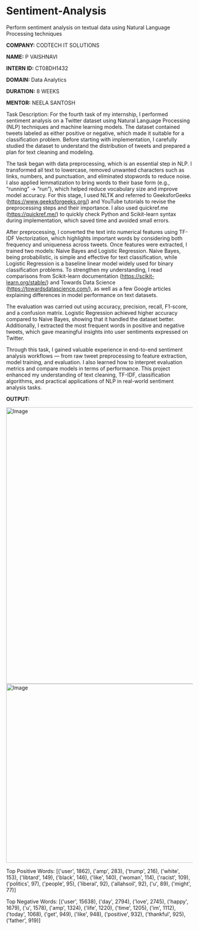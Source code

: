 # Sentiment-Analysis
Perform sentiment analysis on textual data using Natural Language Processing techniques

**COMPANY:** CODTECH IT SOLUTIONS

**NAME:** P VAISHNAVI

**INTERN ID:** CT08DH1432

**DOMAIN:** Data Analytics

**DURATION:** 8 WEEKS

**MENTOR:** NEELA SANTOSH

Task Description:
For the fourth task of my internship, I performed sentiment analysis on a Twitter dataset using Natural Language Processing (NLP) techniques and machine learning models. The dataset contained tweets labeled as either positive or negative, which made it suitable for a classification problem. Before starting with implementation, I carefully studied the dataset to understand the distribution of tweets and prepared a plan for text cleaning and modeling.

The task began with data preprocessing, which is an essential step in NLP. I transformed all text to lowercase, removed unwanted characters such as links, numbers, and punctuation, and eliminated stopwords to reduce noise. I also applied lemmatization to bring words to their base form (e.g., “running” → “run”), which helped reduce vocabulary size and improve model accuracy. For this stage, I used NLTK and referred to GeeksforGeeks (https://www.geeksforgeeks.org/) and YouTube tutorials to revise the preprocessing steps and their importance. I also used quickref.me (https://quickref.me/) to quickly check Python and Scikit-learn syntax during implementation, which saved time and avoided small errors.

After preprocessing, I converted the text into numerical features using TF-IDF Vectorization, which highlights important words by considering both frequency and uniqueness across tweets. Once features were extracted, I trained two models: Naive Bayes and Logistic Regression. Naive Bayes, being probabilistic, is simple and effective for text classification, while Logistic Regression is a baseline linear model widely used for binary classification problems. To strengthen my understanding, I read comparisons from Scikit-learn documentation (https://scikit-learn.org/stable/) and Towards Data Science (https://towardsdatascience.com/), as well as a few Google articles explaining differences in model performance on text datasets.

The evaluation was carried out using accuracy, precision, recall, F1-score, and a confusion matrix. Logistic Regression achieved higher accuracy compared to Naive Bayes, showing that it handled the dataset better. Additionally, I extracted the most frequent words in positive and negative tweets, which gave meaningful insights into user sentiments expressed on Twitter.

Through this task, I gained valuable experience in end-to-end sentiment analysis workflows — from raw tweet preprocessing to feature extraction, model training, and evaluation. I also learned how to interpret evaluation metrics and compare models in terms of performance. This project enhanced my understanding of text cleaning, TF-IDF, classification algorithms, and practical applications of NLP in real-world sentiment analysis tasks.

**OUTPUT:**

<img width="656" height="745" alt="Image" src="https://github.com/user-attachments/assets/62f06f0e-ea07-4221-bcf2-548cea9e6b3f" />

<img width="695" height="482" alt="Image" src="https://github.com/user-attachments/assets/04a90f0f-155b-4686-b631-cd0b09822919" />

Top Positive Words: [('user', 1862), ('amp', 283), ('trump', 216), ('white', 153), ('libtard', 149), ('black', 146), ('like', 140), ('woman', 114), ('racist', 109), ('politics', 97), ('people', 95), ('liberal', 92), ('allahsoil', 92), ('u', 89), ('might', 77)]

Top Negative Words: [('user', 15638), ('day', 2794), ('love', 2745), ('happy', 1679), ('u', 1578), ('amp', 1324), ('life', 1220), ('time', 1205), ('im', 1112), ('today', 1068), ('get', 949), ('like', 948), ('positive', 932), ('thankful', 925), ('father', 919)]

